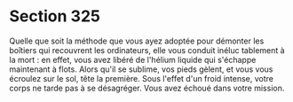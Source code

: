 # Section 325

Quelle que soit la méthode que vous ayez adoptée pour démonter
les boîtiers qui recouvrent les ordinateurs, elle vous conduit
inéluc tablement à la mort : en effet, vous avez libéré de l'hélium
liquide qui  s'échappe maintenant à flots. Alors qu'il se sublime,
vos pieds gèlent, et vous vous écroulez sur le sol, tête la première.
Sous l'effet d'un froid intense, votre corps ne tarde pas à  se
désagréger. Vous avez échoué dans votre mission.
